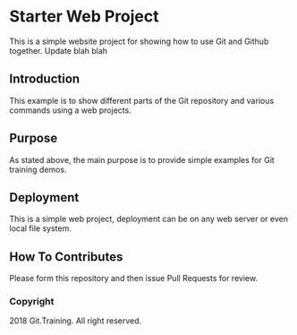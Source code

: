 # Starter Web Project

This is a simple website project for showing how to use Git and Github together.
Update blah blah

## Introduction

This example is to show different parts of the Git repository and various commands using a web projects.

## Purpose

As stated above, the main purpose is to provide simple examples for Git training demos.

## Deployment

This is a simple web project, deployment can be on any web server or even local file system.

## How To Contributes

Please form this repository and then issue Pull Requests for review.

### Copyright

2018 Git.Training. All right reserved.